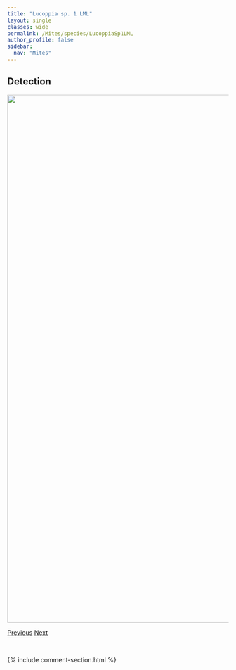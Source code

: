 ```yaml
---
title: "Lucoppia sp. 1 LML"
layout: single
classes: wide
permalink: /Mites/species/LucoppiaSp1LML
author_profile: false
sidebar:
  nav: "Mites"
---
```


<h2>Detection</h2>

<a href="https://drive.google.com/uc?export=view&id=1huSwyG25hdxpkHQ2uy6CaSWNpmm8gdgA">
<img src="https://drive.google.com/uc?export=view&id=1huSwyG25hdxpkHQ2uy6CaSWNpmm8gdgA" height = "1200" width = "800">
</a>


<a href="/DevelopmentWebsite/Mites/species/LucoppiaBurrowsii" class="pagination--pager" title="Lucoppia burrowsii">Previous</a> <a href="/DevelopmentWebsite/Mites/species/MainothrusBadius" class="pagination--pager" title="Mainothrus badius">Next</a>

<p>&nbsp;</p>

{% include comment-section.html %}
